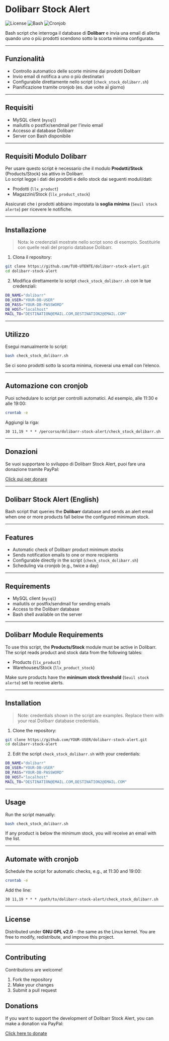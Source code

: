 # Dolibarr Stock Alert

![License](https://img.shields.io/badge/License-GPL%20v2-blue)
![Bash](https://img.shields.io/badge/Script-Bash-orange)
![Cronjob](https://img.shields.io/badge/Cronjob-Scheduled-brightgreen)

Bash script che interroga il database di **Dolibarr** e invia una email di allerta quando uno o più prodotti scendono sotto la scorta minima configurata.

---

## Funzionalità

* Controllo automatico delle scorte minime dai prodotti Dolibarr
* Invio email di notifica a uno o più destinatari
* Configurabile direttamente nello script (`check_stock_dolibarr.sh`)
* Pianificazione tramite cronjob (es. due volte al giorno)

---

## Requisiti

* MySQL client (`mysql`)
* mailutils o postfix/sendmail per l'invio email
* Accesso al database Dolibarr
* Server con Bash disponibile

---

## Requisiti Modulo Dolibarr

Per usare questo script è necessario che il modulo **Prodotti/Stock** (Products/Stock) sia attivo in Dolibarr.  
Lo script legge i dati dei prodotti e dello stock dai seguenti moduli/dati:

- Prodotti (`llx_product`)  
- Magazzini/Stock (`llx_product_stock`)  

Assicurati che i prodotti abbiano impostata la **soglia minima** (`Seuil stock alerte`) per ricevere le notifiche.

---

## Installazione

> Nota: le credenziali mostrate nello script sono di esempio. Sostituirle con quelle reali del proprio database Dolibarr.

1. Clona il repository:

```bash
git clone https://github.com/TUO-UTENTE/dolibarr-stock-alert.git
cd dolibarr-stock-alert
```

2. Modifica direttamente lo script `check_stock_dolibarr.sh` con le tue credenziali:

```bash
DB_NAME="dolibarr"
DB_USER="YOUR-DB-USER"
DB_PASS="YOUR-DB-PASSWORD"
DB_HOST="localhost"
MAIL_TO="DESTINATION@EMAIL.COM,DESTINATION2@EMAIL.COM"
```

---

## Utilizzo

Esegui manualmente lo script:

```bash
bash check_stock_dolibarr.sh
```

Se ci sono prodotti sotto la scorta minima, riceverai una email con l’elenco.

---

## Automazione con cronjob

Puoi schedulare lo script per controlli automatici. Ad esempio, alle 11:30 e alle 19:00:

```bash
crontab -e
```

Aggiungi la riga:

```cron
30 11,19 * * * /percorso/dolibarr-stock-alert/check_stock_dolibarr.sh
```

---
## Donazioni

Se vuoi supportare lo sviluppo di Dolibarr Stock Alert, puoi fare una donazione tramite PayPal:

[Click qui per donare](https://www.paypal.com/donate/?hosted_button_id=VPSS3AQBPAVAS)

---

## Dolibarr Stock Alert (English)

Bash script that queries the **Dolibarr** database and sends an alert email when one or more products fall below the configured minimum stock.

---

## Features

* Automatic check of Dolibarr product minimum stocks
* Sends notification emails to one or more recipients
* Configurable directly in the script (`check_stock_dolibarr.sh`)
* Scheduling via cronjob (e.g., twice a day)

---

## Requirements

* MySQL client (`mysql`)
* mailutils or postfix/sendmail for sending emails
* Access to the Dolibarr database
* Bash shell available on the server

---

## Dolibarr Module Requirements

To use this script, the **Products/Stock** module must be active in Dolibarr.  
The script reads product and stock data from the following tables:

- Products (`llx_product`)  
- Warehouses/Stock (`llx_product_stock`)  

Make sure products have the **minimum stock threshold** (`Seuil stock alerte`) set to receive alerts.

---

## Installation

> Note: credentials shown in the script are examples. Replace them with your real Dolibarr database credentials.

1. Clone the repository:

```bash
git clone https://github.com/YOUR-USER/dolibarr-stock-alert.git
cd dolibarr-stock-alert
```

2. Edit the script `check_stock_dolibarr.sh` with your credentials:

```bash
DB_NAME="dolibarr"
DB_USER="YOUR-DB-USER"
DB_PASS="YOUR-DB-PASSWORD"
DB_HOST="localhost"
MAIL_TO="DESTINATION@EMAIL.COM,DESTINATION2@EMAIL.COM"
```

---

## Usage

Run the script manually:

```bash
bash check_stock_dolibarr.sh
```

If any product is below the minimum stock, you will receive an email with the list.

---

## Automate with cronjob

Schedule the script for automatic checks, e.g., at 11:30 and 19:00:

```bash
crontab -e
```

Add the line:

```cron
30 11,19 * * * /path/to/dolibarr-stock-alert/check_stock_dolibarr.sh
```

---

## License

Distributed under **GNU GPL v2.0** – the same as the Linux kernel.
You are free to modify, redistribute, and improve this project.

---

## Contributing

Contributions are welcome!

1. Fork the repository
2. Make your changes
3. Submit a pull request

## Donations

If you want to support the development of Dolibarr Stock Alert, you can make a donation via PayPal:

[Click here to donate](https://www.paypal.com/donate/?hosted_button_id=VPSS3AQBPAVAS)
